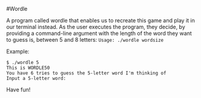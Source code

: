 #Wordle

A program called wordle that enables us to recreate this game and play it in our terminal instead. As the user executes the program, they decide, by providing a command-line argument with the length of the word they want to guess is, between 5 and 8 letters: 
`Usage: ./wordle wordsize`

Example:
```
$ ./wordle 5
This is WORDLE50
You have 6 tries to guess the 5-letter word I'm thinking of
Input a 5-letter word:
```
Have fun!